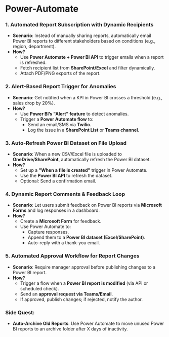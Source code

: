 # Power-Automate

### 1. **Automated Report Subscription with Dynamic Recipients**  
   - **Scenario**: Instead of manually sharing reports, automatically email Power BI reports to different stakeholders based on conditions (e.g., region, department).  
   - **How?**  
     - Use **Power Automate + Power BI API** to trigger emails when a report is refreshed.  
     - Fetch recipient list from **SharePoint/Excel** and filter dynamically.  
     - Attach PDF/PNG exports of the report.  

### 2. **Alert-Based Report Trigger for Anomalies**  
   - **Scenario**: Get notified when a KPI in Power BI crosses a threshold (e.g., sales drop by 20%).  
   - **How?**  
     - Use **Power BI’s "Alert" feature** to detect anomalies.  
     - Trigger a **Power Automate flow** to:  
       - Send an email/SMS via **Twilio**.  
       - Log the issue in a **SharePoint List** or **Teams channel**.  

### 3. **Auto-Refresh Power BI Dataset on File Upload**  
   - **Scenario**: When a new CSV/Excel file is uploaded to **OneDrive/SharePoint**, automatically refresh the Power BI dataset.  
   - **How?**  
     - Set up a **"When a file is created"** trigger in Power Automate.  
     - Use the **Power BI API** to refresh the dataset.  
     - Optional: Send a confirmation email.  

### 4. **Dynamic Report Comments & Feedback Loop**  
   - **Scenario**: Let users submit feedback on Power BI reports via **Microsoft Forms** and log responses in a dashboard.  
   - **How?**  
     - Create a **Microsoft Form** for feedback.  
     - Use Power Automate to:  
       - Capture responses.  
       - Append them to a **Power BI dataset (Excel/SharePoint)**.  
       - Auto-reply with a thank-you email.  

### 5. **Automated Approval Workflow for Report Changes**  
   - **Scenario**: Require manager approval before publishing changes to a Power BI report.  
   - **How?**  
     - Trigger a flow when a **Power BI report is modified** (via API or scheduled check).  
     - Send an **approval request via Teams/Email**.  
     - If approved, publish changes; if rejected, notify the author.  

### **Side Quest**:  
- **Auto-Archive Old Reports**: Use Power Automate to move unused Power BI reports to an archive folder after X days of inactivity.  
